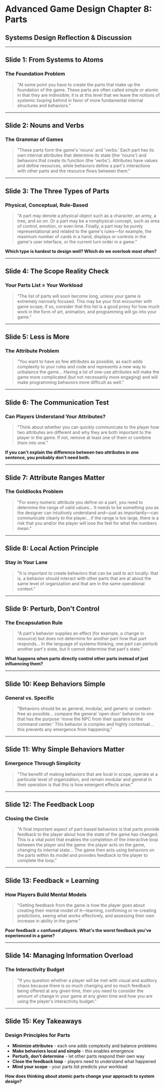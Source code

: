 # Advanced Game Design Chapter 8: Parts
## Systems Design Reflection & Discussion

---

## Slide 1: From Systems to Atoms
### The Foundation Problem
> "At some point you have to create the parts that make up the foundation of the game. These parts are often called simple or atomic in that they are indivisible; it is at this level that we leave the notions of systemic looping behind in favor of more fundamental internal structures and behaviors."

---

## Slide 2: Nouns and Verbs
### The Grammar of Games
> "These parts form the game's 'nouns' and 'verbs.' Each part has its own internal attributes that determine its state (the 'nouns') and behaviors that create its function (the 'verbs'). Attributes have values and define resources, while behaviors define a part's interactions with other parts and the resource flows between them."

---

## Slide 3: The Three Types of Parts
### Physical, Conceptual, Rule-Based
> "A part may denote a physical object such as a character, an army, a tree, and so on. Or a part may be a nonphysical concept, such as area of control, emotion, or even time. Finally, a part may be purely representational and related to the game's rules—for example, the maximum number of cards in a hand, displays or controls in the game's user interface, or the current turn order in a game."

**Which type is hardest to design well? Which do we overlook most often?**

---

## Slide 4: The Scope Reality Check
### Your Parts List = Your Workload
> "The list of parts will soon become long, unless your game is extremely narrowly focused. This may be your first encounter with game scope; if so, consider that this list is a good proxy for how much work in the form of art, animation, and programming will go into your game."

---

## Slide 5: Less is More
### The Attribute Problem
> "You want to have as few attributes as possible, as each adds complexity to your rules and code and represents a new way to unbalance the game... Having a lot of one-use attributes will make the game more complicated (but not necessarily more engaging) and will make programming behaviors more difficult as well."

---

## Slide 6: The Communication Test
### Can Players Understand Your Attributes?
> "Think about whether you can quickly communicate to the player how two attributes are different and why they are both important to the player in the game. If not, remove at least one of them or combine them into one."

**If you can't explain the difference between two attributes in one sentence, you probably don't need both.**

---

## Slide 7: Attribute Ranges Matter
### The Goldilocks Problem
> "For every numeric attribute you define on a part, you need to determine the range of valid values... It needs to be something you as the designer can intuitively understand and—just as importantly—can communicate clearly to the player... if the range is too large, there is a risk that you and/or the player will lose the feel for what the numbers mean."

---

## Slide 8: Local Action Principle
### Stay in Your Lane
> "It is important to create behaviors that can be said to act locally: that is, a behavior should interact with other parts that are at about the same level of organization and that are in the same operational context."

---

## Slide 9: Perturb, Don't Control
### The Encapsulation Rule
> "A part's behavior supplies an effect (for example, a change in resource) but does not determine for another part how that part responds... In the language of systems thinking, one part can perturb another part's state, but it cannot determine that part's state."

**What happens when parts directly control other parts instead of just influencing them?**

---

## Slide 10: Keep Behaviors Simple
### General vs. Specific
> "Behaviors should be as general, modular, and generic or context-free as possible... compare the general 'open door' behavior to one that has the purpose 'move the NPC from their quarters to the command center.' This behavior is complex and highly contextual... this prevents any emergence from happening."

---

## Slide 11: Why Simple Behaviors Matter
### Emergence Through Simplicity
> "The benefit of making behaviors that are local in scope, operate at a particular level of organization, and remain modular and general in their operation is that this is how emergent effects arise."

---

## Slide 12: The Feedback Loop
### Closing the Circle
> "A final important aspect of part-based behaviors is that parts provide feedback to the player about how the state of the game has changed. This is a vital point that enables the completion of the interactive loop between the player and the game: the player acts on the game, changing its internal state... The game then acts using behaviors on the parts within its model and provides feedback to the player to complete the loop."

---

## Slide 13: Feedback = Learning
### How Players Build Mental Models
> "Getting feedback from the game is how the player goes about creating their mental model of it—learning, confirming or re-creating predictions, seeing what works effectively, and assessing their own increase in ability in the game."

**Poor feedback = confused players. What's the worst feedback you've experienced in a game?**

---

## Slide 14: Managing Information Overload
### The Interactivity Budget
> "If you question whether a player will be met with visual and auditory chaos because there is so much changing and so much feedback being offered at any given time, then you need to consider the amount of change in your game at any given time and how you are using the player's interactivity budget."

---

## Slide 15: Key Takeaways
### Design Principles for Parts
- **Minimize attributes** - each one adds complexity and balance problems
- **Make behaviors local and simple** - this enables emergence
- **Perturb, don't determine** - let other parts respond their own way
- **Close the feedback loop** - players need to understand what happened
- **Mind your scope** - your parts list predicts your workload

**How does thinking about atomic parts change your approach to system design?**
